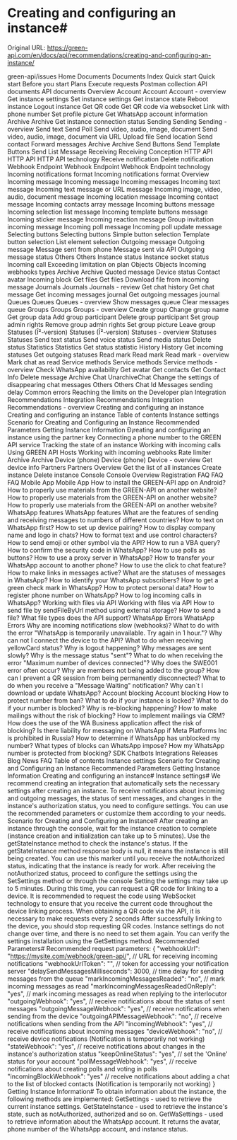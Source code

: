 # Creating and configuring an instance#

Original URL: https://green-api.com/en/docs/api/recommendations/creating-and-configuring-an-instance/

green-api/issues Home Documents Documents Index Quick start Quick start Before you start Plans Execute requests Postman collection API documents API documents Overview Account Account Account - overview Get instance settings Set instance settings Get instance state Reboot instance Logout instance Get QR code Get QR code via websocket Link with phone number Set profile picture Get WhatsApp account information Archive Archive Get instance connection status Sending Sending Sending - overview Send text Send Poll Send video, audio, image, document Send video, audio, image, document via URL Upload file Send location Send contact Forward messages Archive Archive Send Buttons Send Template Buttons Send List Message Receiving Receiving Conception HTTP API HTTP API HTTP API technology Receive notification Delete notification Webhook Endpoint Webhook Endpoint Webhook Endpoint technology Incoming notifications format Incoming notifications format Overview Incoming message Incoming message Incoming messages Incoming text message Incoming text message or URL message Incoming image, video, audio, document message Incoming location message Incoming contact message Incoming contacts array message Incoming buttons message Incoming selection list message Incoming template buttons message Incoming sticker message Incoming reaction message Group invitation incoming message Incoming poll message Incoming poll update message Selecting buttons Selecting buttons Simple button selection Template button selection List element selection Outgoing message Outgoing message Message sent from phone Message sent via API Outgoing message status Others Others Instance status Instance socket status Incoming call Exceeding limitation on plan Objects Objects Incoming webhooks types Archive Archive Quoted message Device status Contact avatar Incoming block Get files Get files Download file from incoming message Journals Journals Journals - review Get chat history Get chat message Get incoming messages journal Get outgoing messages journal Queues Queues Queues - overview Show messages queue Clear messages queue Groups Groups Groups - overview Create group Change group name Get group data Add group participant Delete group participant Set group admin rights Remove group admin rights Set group picture Leave group Statuses (Î²-version) Statuses (Î²-version) Statuses - overview Statuses Statuses Send text status Send voice status Send media status Delete status Statistics Statistics Get status statistic History History Get incoming statuses Get outgoing statuses Read mark Read mark Read mark - overview Mark chat as read Service methods Service methods Service methods - overview Check WhatsApp availability Get avatar Get contacts Get Contact Info Delete message Archive Chat UnarchiveChat Change the settings of disappearing chat messages Others Others Chat Id Messages sending delay Common errors Reaching the limits on the Developer plan Integration Recommendations Integration Recommendations Integration Recommendations - overview Creating and configuring an instance Creating and configuring an instance Table of contents Instance settings Scenario for Creating and Configuring an Instance Recommended Parameters Getting Instance Information Ð¡reating and configuring an instance using the partner key Connecting a phone number to the GREEN API service Tracking the state of an instance Working with incoming calls Using GREEN API Hosts Working with incoming webhooks Rate limiter Archive Archive Device (phone) Device (phone) Device - overview Get device info Partners Partners Overview Get the list of all instances Create instance Delete instance Console Console Overview Registration FAQ FAQ FAQ Mobile App Mobile App How to install the GREEN-API app on Android? How to properly use materials from the GREEN-API on another website? How to properly use materials from the GREEN-API on another website? How to properly use materials from the GREEN-API on another website? WhatsApp features WhatsApp features What are the features of sending and receiving messages to numbers of different countries? How to text on WhatsApp first? How to set up device pairing? How to display company name and logo in chats? How to format text and use control characters? How to send emoji or other symbol via the API? How to run a VBA query? How to confirm the security code in WhatsApp? How to use polls as buttons? How to use a proxy server in WhatsApp? How to transfer your WhatsApp account to another phone? How to use the click to chat feature? How to make links in messages active? What are the statuses of messages in WhatsApp? How to identify your WhatsApp subscribers? How to get a green check mark in WhatsApp? How to protect personal data? How to register phone number on WhatsApp? How to log incoming calls in WhatsApp? Working with files via API Working with files via API How to send file by sendFileByUrl method using external storage? How to send a file? What file types does the API support? WhatsApp Errors WhatsApp Errors Why are incoming notifications slow (webhooks)? What to do with the error "WhatsApp is temporarily unavailable. Try again in 1 hour."? Why can not I connect the device to the API? What to do when receiving yellowCard status? Why is logout happening? Why messages are sent slowly? Why is the message status "sent"? What to do when receiving the error "Maximum number of devices connected"? Why does the SWE001 error often occur? Why are members not being added to the group? How can I prevent a QR session from being permanently disconnected? What to do when you receive a "Message Waiting" notification? Why can`t I download or update WhatsApp? Account blocking Account blocking How to protect number from ban? What to do if your instance is locked? What to do if your number is blocked? Why is re-blocking happening? How to make mailings without the risk of blocking? How to implement mailings via CRM? How does the use of the WA Business application affect the risk of blocking? Is there liability for messaging on WhatsApp if Meta Platforms Inc is prohibited in Russia? How to determine if WhatsApp has unblocked my number? What types of blocks can WhatsApp impose? How my WhatsApp number is protected from blocking? SDK Chatbots Integrations Releases Blog News FAQ Table of contents Instance settings Scenario for Creating and Configuring an Instance Recommended Parameters Getting Instance Information Creating and configuring an instance# Instance settings# We recommend creating an integration that automatically sets the necessary settings after creating an instance. To receive notifications about incoming and outgoing messages, the status of sent messages, and changes in the instance's authorization status, you need to configure settings. You can use the recommended parameters or customize them according to your needs. Scenario for Creating and Configuring an Instance# After creating an instance through the console, wait for the instance creation to complete (instance creation and initialization can take up to 5 minutes). Use the getStateInstance method to check the instance's status. If the getStateInstance method response body is null, it means the instance is still being created. You can use this marker until you receive the notAuthorized status, indicating that the instance is ready for work. After receiving the notAuthorized status, proceed to configure the settings using the SetSettings method or through the console Setting the settings may take up to 5 minutes. During this time, you can request a QR code for linking to a device. It is recommended to request the code using WebSocket technology to ensure that you receive the current code throughout the device linking process. When obtaining a QR code via the API, it is necessary to make requests every 2 seconds After successfully linking to the device, you should stop requesting QR codes. Instance settings do not change over time, and there is no need to set them again. You can verify the settings installation using the GetSettings method. Recommended Parameters# Recommended request parameters: { "webhookUrl": "https://mysite.com/webhook/green-api/", // URL for receiving incoming notifications "webhookUrlToken": "", // token for accessing your notification server "delaySendMessagesMilliseconds": 3000, // time delay for sending messages from the queue "markIncomingMessagesReaded": "no", // mark incoming messages as read "markIncomingMessagesReadedOnReply": "yes", // mark incoming messages as read when replying to the interlocutor "outgoingWebhook": "yes", // receive notifications about the status of sent messages "outgoingMessageWebhook": "yes", // receive notifications when sending from the device "outgoingAPIMessageWebhook": "no", // receive notifications when sending from the API "incomingWebhook": "yes", // receive notifications about incoming messages "deviceWebhook": "no", // receive device notifications (Notification is temporarily not working) "stateWebhook": "yes", // receive notifications about changes in the instance's authorization status "keepOnlineStatus": "yes", // set the 'Online' status for your account "pollMessageWebhook": "yes", // receive notifications about creating polls and voting in polls "incomingBlockWebhook": "yes" // receive notifications about adding a chat to the list of blocked contacts (Notification is temporarily not working) } Getting Instance Information# To obtain information about the instance, the following methods are implemented: GetSettings - used to retrieve the current instance settings. GetStateInstance - used to retrieve the instance's state, such as notAuthorized, authorized and so on. GetWaSettings - used to retrieve information about the WhatsApp account. It returns the avatar, phone number of the WhatsApp account, and instance status.